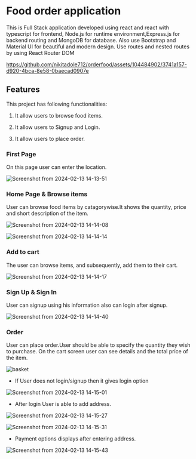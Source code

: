 # Food order application

This is Full Stack application developed using react and react with typescript for frontend, Node.js for runtime environment,Express.js for backend routing and MongoDB for database. 
Also use Bootstrap and Material UI for beautiful and modern design.
Use routes and nested routes by using React Router DOM

https://github.com/nikitadole712/orderfood/assets/104484902/3741a157-d920-4bca-8e58-0baecad0907e


## Features

This project has following functionalities:

1. It allow users to browse food items.

2. It allow users to Signup and Login.

3. It allow users to place order.

### First Page

On this page user can enter the location.

![Screenshot from 2024-02-13 14-13-51](https://github.com/nikitadole712/orderfood/assets/104484902/845b4e4f-1eca-44f7-bad8-6d2af9215da9)

### Home Page & Browse items

User can browse food items by catagorywise.It shows the quantity, price and short description of the item.

![Screenshot from 2024-02-13 14-14-08](https://github.com/nikitadole712/orderfood/assets/104484902/1e204d65-8129-4d57-95c8-e5adc30e3487)

![Screenshot from 2024-02-13 14-14-14](https://github.com/nikitadole712/orderfood/assets/104484902/8a4a1df7-013a-4a25-ab65-51a4f25ed19e)

### Add to cart 

The user can browse items, and subsequently, add them to their cart.

![Screenshot from 2024-02-13 14-14-17](https://github.com/nikitadole712/orderfood/assets/104484902/2eff2eed-95fe-418a-89f4-a5fd382114ff)

### Sign Up & Sign In

User can signup using his information also can login after signup.

![Screenshot from 2024-02-13 14-14-40](https://github.com/nikitadole712/orderfood/assets/104484902/70d8b6f1-f8fb-4cc4-b71c-af055e2e5cde)

### Order

User can place order.User should be able to specify the quantity they wish to purchase. On the cart screen user can see details and the total price of the item.

![basket](https://github.com/nikitadole712/orderfood/assets/104484902/7a4e2f09-bbab-4c3f-83b7-d7835fa2cbd1)


- If User does not login/signup then it gives login option

![Screenshot from 2024-02-13 14-15-01](https://github.com/nikitadole712/orderfood/assets/104484902/649d87e2-63e9-402b-9c8b-169de739be94)

- After login User is able to add address.

![Screenshot from 2024-02-13 14-15-27](https://github.com/nikitadole712/orderfood/assets/104484902/dd3e4ed8-875d-43d9-a428-57c0a2e87f3d)

![Screenshot from 2024-02-13 14-15-31](https://github.com/nikitadole712/orderfood/assets/104484902/78646e45-5b5e-4f3f-8fa1-ca731b3cf528)

- Payment options displays after entering address.

![Screenshot from 2024-02-13 14-15-43](https://github.com/nikitadole712/orderfood/assets/104484902/e27efaae-f12f-4c76-945e-022b1fb1449b)

